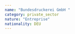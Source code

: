 ```yaml
---
name: "Bundesdruckerei GmbH "
category: private_sector
nature: "Entreprise"
nationality: DEU
---
```

    